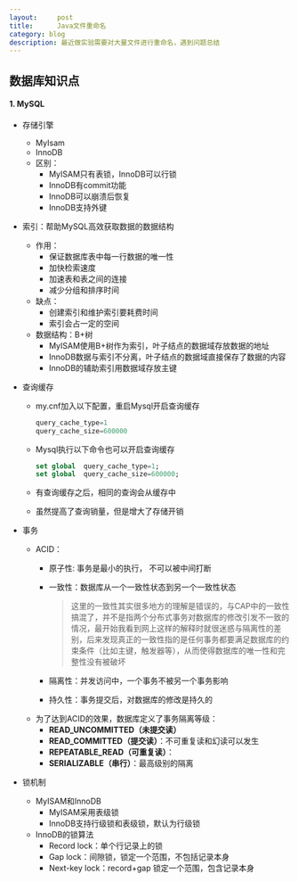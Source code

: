 ```yaml
---
layout:     post
title:      Java文件重命名
category: blog
description: 最近做实验需要对大量文件进行重命名，遇到问题总结
---
```


## 数据库知识点

#### 1. MySQL

* 存储引擎

  * MyIsam
  * InnoDB
  * 区别：
    * MyISAM只有表锁，InnoDB可以行锁
    * InnoDB有commit功能
    * InnoDB可以崩溃后恢复
    * InnoDB支持外键

* 索引：帮助MySQL高效获取数据的数据结构

  * 作用：
    * 保证数据库表中每一行数据的唯一性
    * 加快检索速度
    * 加速表和表之间的连接
    * 减少分组和排序时间
  * 缺点：
    * 创建索引和维护索引要耗费时间
    * 索引会占一定的空间
  * 数据结构：B+树
    * MyISAM使用B+树作为索引，叶子结点的数据域存放数据的地址
    * InnoDB数据与索引不分离，叶子结点的数据域直接保存了数据的内容
    * InnoDB的辅助索引用数据域存放主键

* 查询缓存

  * my.cnf加入以下配置，重启Mysql开启查询缓存

    ```sql
    query_cache_type=1
    query_cache_size=600000
    ```


  * Mysql执行以下命令也可以开启查询缓存

    ```sql
    set global  query_cache_type=1;
    set global  query_cache_size=600000;
    ```

  * 有查询缓存之后，相同的查询会从缓存中

  * 虽然提高了查询销量，但是增大了存储开销

* 事务

  * ACID：
    * 原子性: 事务是最小的执行， 不可以被中间打断

    * 一致性：数据库从一个一致性状态到另一个一致性状态

      > 这里的一致性其实很多地方的理解是错误的，与CAP中的一致性搞混了，并不是指两个分布式事务对数据库的修改引发不一致的情况，最开始我看到网上这样的解释时就很迷惑与隔离性的差别，后来发现真正的一致性指的是任何事务都要满足数据库的约束条件（比如主键，触发器等），从而使得数据库的唯一性和完整性没有被破坏

    * 隔离性：并发访问中，一个事务不被另一个事务影响

    * 持久性：事务提交后，对数据库的修改是持久的
  * 为了达到ACID的效果，数据库定义了事务隔离等级：
    * **READ_UNCOMMITTED（未提交读）**
    * **READ_COMMITTED（提交读）**：不可重复读和幻读可以发生
    * **REPEATABLE_READ（可重复读）**：
    * **SERIALIZABLE（串行）**：最高级别的隔离

* 锁机制

  * MyISAM和InnoDB
    * MyISAM采用表级锁
    * InnoDB支持行级锁和表级锁，默认为行级锁
  * InnoDB的锁算法
    * Record lock：单个行记录上的锁
    * Gap lock：间隙锁，锁定一个范围，不包括记录本身
    * Next-key lock：record+gap 锁定一个范围，包含记录本身